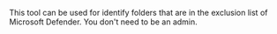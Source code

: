 This tool can be used for identify folders that are in the exclusion list of Microsoft Defender. You don't need to be an admin.


